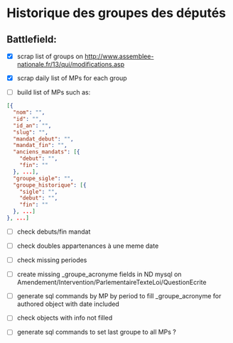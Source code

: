# Historique des groupes des députés

## Battlefield:

- [X] scrap list of groups on http://www.assemblee-nationale.fr/13/qui/modifications.asp

- [X] scrap daily list of MPs for each group

- [ ] build list of MPs such as:

```json
[{
  "nom": "",
  "id": "",
  "id_an": "",
  "slug": "",
  "mandat_debut": "",
  "mandat_fin": "",
  "anciens_mandats": [{
    "debut": "",
    "fin": ""
  }, ...],
  "groupe_sigle": "",
  "groupe_historique": [{
    "sigle": "",
    "debut": "",
    "fin": ""
  }, ...]
}, ...]
```

- [ ] check debuts/fin mandat

- [ ] check doubles appartenances à une meme date

- [ ] check missing periodes

- [ ] create missing _groupe_acronyme fields in ND mysql on Amendement/Intervention/ParlementaireTexteLoi/QuestionEcrite

- [ ] generate sql commands by MP by period to fill _groupe_acronyme for authored object with date included

- [ ] check objects with info not filled

- [ ] generate sql commands to set last groupe to all MPs ?
